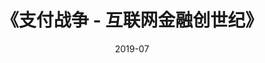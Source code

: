 ---
title: 《支付战争 - 互联网金融创世纪》
page: readings
comment: 
date: 2019-07
douban: https://book.douban.com/subject/26324497/
tags: 
- 其他
---
